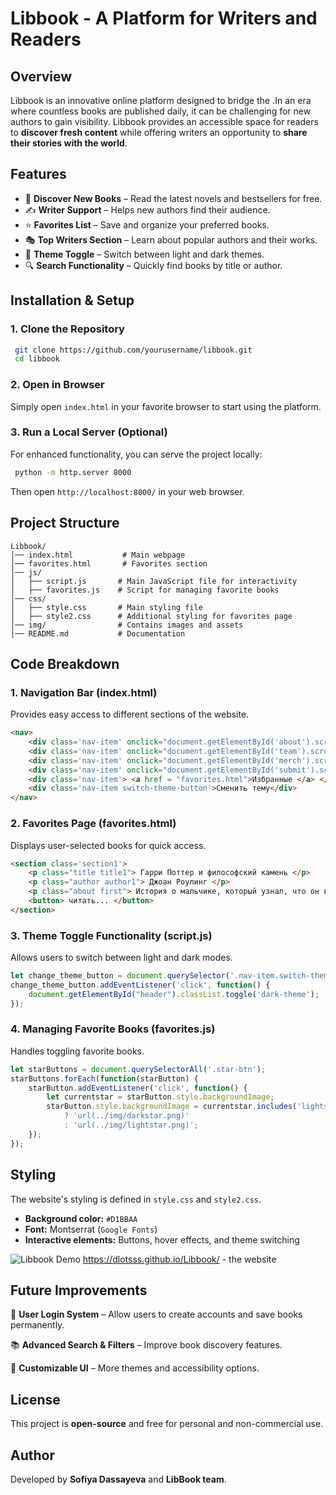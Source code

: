 # **Libbook - A Platform for Writers and Readers**

## **Overview**
Libbook is  an innovative online platform designed to bridge the .In an era where countless books are published daily, it can be challenging for new authors to gain visibility. Libbook provides an accessible space for readers to **discover fresh content** while offering writers an opportunity to **share their stories with the world**.

## **Features**
- 📖 **Discover New Books** – Read the latest novels and bestsellers for free.
- ✍️ **Writer Support** – Helps new authors find their audience.
- ⭐ **Favorites List** – Save and organize your preferred books.
- 🎭 **Top Writers Section** – Learn about popular authors and their works.
- 🌙 **Theme Toggle** – Switch between light and dark themes.
- 🔍 **Search Functionality** – Quickly find books by title or author.

## **Installation & Setup**
### **1. Clone the Repository**
```sh
 git clone https://github.com/yourusername/libbook.git
 cd libbook
```

### **2. Open in Browser**
Simply open `index.html` in your favorite browser to start using the platform.

### **3. Run a Local Server (Optional)**
For enhanced functionality, you can serve the project locally:
```sh
 python -m http.server 8000
```
Then open `http://localhost:8000/` in your web browser.

## **Project Structure**
```
Libbook/
│── index.html           # Main webpage
│── favorites.html       # Favorites section
│── js/
│   ├── script.js       # Main JavaScript file for interactivity
│   ├── favorites.js    # Script for managing favorite books
│── css/
│   ├── style.css       # Main styling file
│   ├── style2.css      # Additional styling for favorites page
│── img/                # Contains images and assets
│── README.md           # Documentation
```
## **Code Breakdown**
### **1. Navigation Bar (index.html)**
Provides easy access to different sections of the website.
```html
<nav>
    <div class='nav-item' onclick="document.getElementById('about').scrollIntoView({behavior: 'smooth'});">Проект</div>
    <div class='nav-item' onclick="document.getElementById('team').scrollIntoView({behavior: 'smooth'});">Команда</div>
    <div class='nav-item' onclick="document.getElementById('merch').scrollIntoView({behavior: 'smooth'});">Топ-писатели</div>
    <div class='nav-item' onclick="document.getElementById('submit').scrollIntoView({behavior: 'smooth'});">Заявка</div>
    <div class='nav-item'> <a href = "favorites.html">Избранные </a> </div>
    <div class='nav-item switch-theme-button'>Сменить тему</div>
</nav>
```

### **2. Favorites Page (favorites.html)**
Displays user-selected books for quick access.
```html
<section class='section1'>
    <p class="title title1"> Гарри Поттер и философский камень </p>
    <p class="author author1"> Джоан Роулинг </p>
    <p class="about first"> История о мальчике, который узнал, что он волшебник...</p>
    <button> читать... </button>
</section>
```

### **3. Theme Toggle Functionality (script.js)**
Allows users to switch between light and dark modes.
```js
let change_theme_button = document.querySelector('.nav-item.switch-theme-button');
change_theme_button.addEventListener('click', function() {
    document.getElementById("header").classList.toggle('dark-theme');
});
```

### **4. Managing Favorite Books (favorites.js)**
Handles toggling favorite books.
```js
let starButtons = document.querySelectorAll('.star-btn');
starButtons.forEach(function(starButton) {
    starButton.addEventListener('click', function() {
        let currentstar = starButton.style.backgroundImage;
        starButton.style.backgroundImage = currentstar.includes('lightstar.png')
            ? 'url(../img/darkstar.png)'
            : 'url(../img/lightstar.png)';
    });
});
```
## **Styling**
The website's styling is defined in `style.css` and `style2.css`.
- **Background color:** `#D1BBAA`
- **Font:** Montserrat (`Google Fonts`)
- **Interactive elements:** Buttons, hover effects, and theme switching

![Libbook Demo](img/demo.gif)
https://dlotsss.github.io/Libbook/ - the website

## **Future Improvements**
🚀 **User Login System** – Allow users to create accounts and save books permanently.

📚 **Advanced Search & Filters** – Improve book discovery features.

🎨 **Customizable UI** – More themes and accessibility options.


## **License**
This project is **open-source** and free for personal and non-commercial use.

## **Author**
Developed by **Sofiya Dassayeva** and **LibBook team**.
